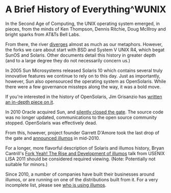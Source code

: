 # A Brief History of Everything^WUNIX

In the Second Age of Computing, the UNIX operating system emerged, in pieces,
from the minds of Ken Thompson, Dennis Ritchie, Doug McIllroy and bright sparks
from AT&Ts Bell Labs.

From there, the river
[diverges](https://upload.wikimedia.org/wikipedia/commons/7/77/Unix_history-simple.svg)
almost as much as our metaphors. However, the forks we care about start with
BSD and System V UNIX R4, which begat SunOS and Solaris. Other documents detail
this history in greater depth (and to a large degree they do not necessarily
concern us.)

In 2005 Sun Microsystems released Solaris 10 which contains several truly
innovative features we continue to rely on to this day. Just as importantly,
however, Sun also opensourced the operating system as OpenSolaris. While there
were a few governance missteps along the way, it was a bold move.

If you're interested in the history of OpenSolaris, Jim Grisanzio has [written
an in-depth piece on it](https://jimgrisanzio.wordpress.com/opensolaris/).

In 2010 Oracle acquired Sun, and [silently closed the
gate](http://sstallion.blogspot.com.au/2010/08/opensolaris-is-dead.html). The
source code was no longer updated, communications to the open source community
stopped. OpenSolaris was effectively dead.

From this, however, project founder Garrett D'Amore took the last drop of the
gate and [announced illumos](announcement.md) in mid-2010.

For a longer, more flavorful description of Solaris and illumos history, Bryan
Cantrill's [Fork Yeah! The Rise and Development of
illumos](https://www.youtube.com/watch?v=-zRN7XLCRhc) talk from USENIX LISA
2011 should be considered required viewing. (Note: Potentially not suitable for
minors.)

Since 2010, a number of companies have built their businesses around illumos,
or are running on one of the distributions built from it. For a very incomplete
list, please see [who is using illumos](who.md).
